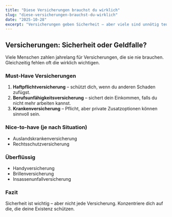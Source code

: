 ```yaml
---
title: "Diese Versicherungen brauchst du wirklich"
slug: "diese-versicherungen-brauchst-du-wirklich"
date: "2025-10-28"
excerpt: "Versicherungen geben Sicherheit – aber viele sind unnötig teuer. Hier erfährst du, welche Policen wirklich wichtig sind und welche du dir sparen kannst."
---
```


## Versicherungen: Sicherheit oder Geldfalle?

Viele Menschen zahlen jahrelang für Versicherungen, die sie nie brauchen. Gleichzeitig fehlen oft die wirklich wichtigen.

### Must-Have Versicherungen
1. **Haftpflichtversicherung** – schützt dich, wenn du anderen Schaden zufügst.  
2. **Berufsunfähigkeitsversicherung** – sichert dein Einkommen, falls du nicht mehr arbeiten kannst.  
3. **Krankenversicherung** – Pflicht, aber private Zusatzoptionen können sinnvoll sein.

### Nice-to-have (je nach Situation)
- Auslandskrankenversicherung  
- Rechtsschutzversicherung  

### Überflüssig
- Handyversicherung  
- Brillenversicherung  
- Insassenunfallversicherung  

### Fazit
Sicherheit ist wichtig – aber nicht jede Versicherung. Konzentriere dich auf die, die deine Existenz schützen.
